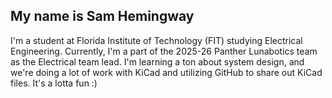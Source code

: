 ## My name is Sam Hemingway
I'm a student at Florida Institute of Technology (FIT) studying Electrical Engineering. Currently, I'm a part of the 2025-26 Panther Lunabotics team as the Electrical team lead. I'm learning a ton about system design, and we're doing a lot of work with KiCad and utilizing GitHub to share out KiCad files. It's a lotta fun :)

<!--
**shemingway2024/shemingway2024** is a ✨ _special_ ✨ repository because its `README.md` (this file) appears on your GitHub profile.

Here are some ideas to get you started:

- 🔭 I’m currently working on ...
- 🌱 I’m currently learning ...
- 👯 I’m looking to collaborate on ...
- 🤔 I’m looking for help with ...
- 💬 Ask me about ...
- 📫 How to reach me: ...
- 😄 Pronouns: ...
- ⚡ Fun fact: ...
-->
